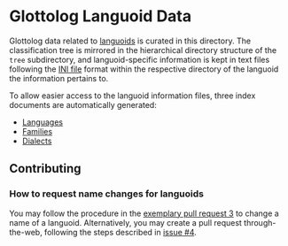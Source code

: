 # Glottolog Languoid Data

Glottolog data related to [languoids](http://glottolog.org/meta/glossary#Languoid) is curated in this directory.
The classification tree is mirrored in the hierarchical directory structure of the `tree` subdirectory, and 
languoid-specific information is kept in text files following the [INI file](https://en.wikipedia.org/wiki/INI_file) format
within the respective directory of the languoid the information pertains to.

To allow easier access to the languoid information files, three index documents are automatically generated:

- [Languages](languages.md)
- [Families](families.md)
- [Dialects](dialects.md)

## Contributing

### How to request name changes for languoids

You may follow the procedure in the [exemplary pull request 3](https://github.com/clld/glottolog/pull/3) to change a name of a languoid. Alternatively, you may create a pull request through-the-web, following the steps described in [issue #4](https://github.com/clld/glottolog/issues/4).
